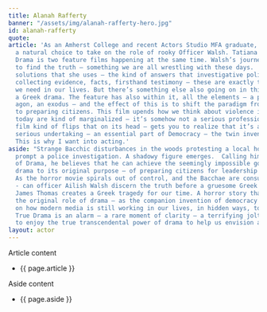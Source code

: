 ```yaml
---
title: Alanah Rafferty
banner: "/assets/img/alanah-rafferty-hero.jpg"
id: alanah-rafferty
quote: 
article: 'As an Amherst College and recent Actors Studio MFA graduate, Tatiana was
  a natural choice to take on the role of rooky Officer Walsh. Tatiana explains, “True
  Drama is two feature films happening at the same time. Walsh’s journey is a journey
  to find the truth – something we are all wrestling with these days.  The kind of
  solutions that she uses – the kind of answers that investigative police use: carefully
  collecting evidence, facts, firsthand testimony – these are exactly the right approach
  we need in our lives. But there’s something else also going on in this film – it’s
  a Greek drama. The feature has also within it, all the elements – a prologue, an
  agon, an exodus – and the effect of this is to shift the paradigm from entertainment
  to preparing citizens. This film upends how we think about violence in drama. Actors
  today are kind of marginalized – it’s somehow not a serious profession – and this
  film kind of flips that on its head – gets you to realize that it’s a fantastically
  serious undertaking – an essential part of Democracy – the twin invention of Democracy.
  This is why I want into acting.'
aside: "Strange Bacchic disturbances in the woods protesting a local horror movie
  prompt a police investigation. A shadowy figure emerges.  Calling himself the God
  of Drama, he believes that he can achieve the seemingly impossible goal of returning
  drama to its original purpose – of preparing citizens for leadership in democracy.
  As the horror movie spirals out of control, and the Bacchae are consumed in violence
  - can officer Ailish Walsh discern the truth before a gruesome Greek drama unfolds?\n<br>\n\nDirector
  James Thomas creates a Greek tragedy for our time. A horror story that looks at
  the original role of drama – as the companion invention of democracy – to shed light
  on how modern media is still working in our lives, in hidden ways, to rip us apart.
  True Drama is an alarm – a rare moment of clarity – a terrifying jolt - and an invitation
  to enjoy the true transcendental power of drama to help us envision a better Democracy. "
layout: actor
---
```


Article content
* {{ page.article }}

Aside content
* {{ page.aside }}
